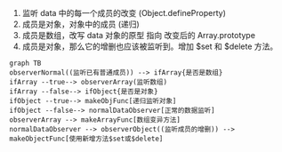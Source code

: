 1. 监听 data 中的每一个成员的改变 (Object.defineProperty)
2. 成员是对象，对象中的成员 (递归)
3. 成员是数组，改写 data 对象的原型 指向 改变后的 Array.prototype
4. 成员是对象，那么它的增删也应该被监听到。增加 \$set 和 $delete 方法。
```mermaid
graph TB
observerNormal((监听已有普通成员)) --> ifArray{是否是数组}
ifArray --true--> observerArray(监听数组)
ifArray --false--> ifObject{是否是对象}
ifObject --true--> makeObjFunc[递归监听对象]
ifObject --false--> normalDataObserver[正常的数据监听]
observerArray --> makeArrayFunc[数组变异方法]
normalDataObserver --> observerObject((监听成员的增删)) --> makeObjectFunc[使用新增方法$set或$delete]
```